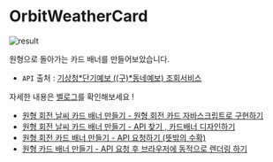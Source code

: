 # OrbitWeatherCard

<img src = 'https://velog.velcdn.com/images/yonghyeun/post/f261b7f8-ae75-4c16-a0df-82b6cc8f64bd/image.gif' alt ='result'>
<br>

원형으로 돌아가는 카드 배너를 만들어보았습니다.

- `API` 출처 : <a href = 'https://www.data.go.kr/data/15084084/openapi.do'>기상청*단기예보 ((구)*동네예보) 조회서비스</a>

자세한 내용은 <a href = 'https://velog.io/@yonghyeun/posts'>벨로그</a>를 확인해보세요 !

- <a href = 'https://velog.io/@yonghyeun/%EC%9B%90%ED%98%95-%ED%9A%8C%EC%A0%84-%EC%B9%B4%EB%93%9C-%EB%B0%B0%EB%84%88-%EB%A7%8C%EB%93%A4%EA%B8%B0'>원형 회전 날씨 카드 배너 만들기 - 원형 회전 카드 자바스크립트로 구현하기</a>
- <a href = 'https://velog.io/@yonghyeun/%EC%9B%90%ED%98%95-%ED%9A%8C%EC%A0%84-%EB%82%A0%EC%94%A8-%EC%B9%B4%EB%93%9C-%EB%B0%B0%EB%84%88-%EB%A7%8C%EB%93%A4%EA%B8%B0-API-%EC%B0%BE%EA%B8%B0-%EC%B9%B4%EB%93%9C%EB%B0%B0%EB%84%88-%EB%94%94%EC%9E%90%EC%9D%B8%ED%95%98%EA%B8%B0'>원형 회전 날씨 카드 배너 만들기 - API 찾기 , 카드배너 디자인하기</a>
- <a href = 'https://velog.io/@yonghyeun/%EC%9B%90%ED%98%95-%ED%9A%8C%EC%A0%84-%EC%B9%B4%EB%93%9C-%EB%B0%B0%EB%84%88-%EB%A7%8C%EB%93%A4%EA%B8%B0-API-%EC%9A%94%EC%B2%AD%ED%95%98%EA%B8%B0'>원형 회전 카드 배너 만들기 - API 요청하기 (뜻밖의 수확)</a>
- <a href = 'https://velog.io/@yonghyeun/%EC%9B%90%ED%98%95-%EC%B9%B4%EB%93%9C-%EB%B0%B0%EB%84%88-%EB%A7%8C%EB%93%A4%EA%B8%B0-API-%EC%9A%94%EC%B2%AD-%ED%9B%84-%EB%B8%8C%EB%9D%BC%EC%9A%B0%EC%A0%80%EC%97%90-%EB%8F%99%EC%A0%81%EC%9C%BC%EB%A1%9C-%EB%A0%8C%EB%8D%94%EB%A7%81-%ED%95%98%EA%B8%B0'>원형 카드 배너 만들기 - API 요청 후 브라우저에 동적으로 렌더링 하기</a>
